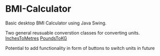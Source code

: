 # BMI-Calculator

Basic desktop BMI Calculator using Java Swing.

Two general reusuable converstion classes for converting units.
[InchesToMetres](https://github.com/comanoc/BMI-Calculator/blob/master/InchesToMetres.java)
[PoundsToKG](https://github.com/comanoc/BMI-Calculator/blob/master/PoundsToKG.java)

Potential to add functionality in form of buttons to switch units in future
